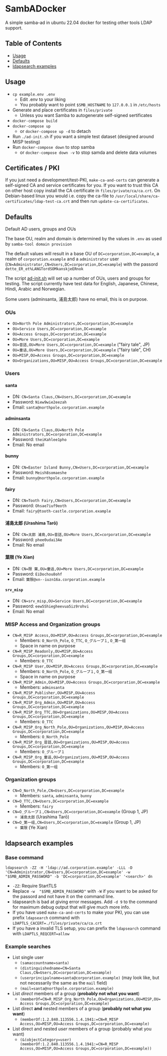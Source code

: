 # SambADocker

A simple samba-ad in ubuntu 22.04 docker for testing other tools LDAP support.

## Table of Contents
* [Usage](#usage)
* [Defaults](ad-content)
* [ldapsearch examples](#ldapsearch-examples)

## Usage <a name="usage"/>
* `cp example.env .env`
  * Edit .env to your liking
  * You probably want to point `$SMB_HOSTNAME` to `127.0.0.1` in `/etc/hosts`
* Generate and place certificates in `files/private`
  * Unless you want Samba to autogenerate self-signed sertificates
* `docker-compose build`
* `docker-compose up`
  * or `docker-compose up -d` to detach
* Run `./ad-init.sh` if you want a simple test dataset (designed around MISP testing)
* Run `docker-compose down` to stop samba
  * or `docker-compose down -v` to stop samda and delete data volumes

## Certificates / PKI
If you just need a development/test-PKI, `make-ca-and-certs` can generate a self-signed CA and service certificates for you.
If you want to trust this CA on other host copy install the CA certificate in `files/private/ca/ca.crt`.
On Debian-based linux you would i.e. copy the ca-file to `/usr/local/share/ca-certificates/ldap-test-ca.crt` and then run `update-ca-certificates`.

## Defaults

Default AD users, groups and OUs

The base OU, realm and domain is determined by the values in `.env` as used by `samba-tool domain provision`

The default values will result in a base OU of `DC=corporation,DC=example`, a realm of `corporation.example` and a `administrator` user (`CN=Administrator,CN=Users,DC=corporation,DC=example`) with the passord `dette_ER_et%LANGTordSOMkanskjeERnok`

The script [ad-init.sh](ad-init.sh) will set up a number of OUs, users and groups for testing. The script currently have test data for English, Japanese, Chinese, Hindi, Arabic and Norwegian.

Some users (adminsanta, 浦島太郎) have no email, this is on purpose.

### OUs
* `OU=North Pole Administrators,DC=corporation,DC=example`
* `OU=Service Users,DC=corporation,DC=example`
* `OU=Access Groups,DC=corporation,DC=example`
* `OU=More Users,DC=corporation,DC=example`
* `OU=昔話,OU=More Users,DC=corporation,DC=example` ("fairy tale", JP)
* `OU=童话,OU=More Users,DC=corporation,DC=example` ("fairy tale", CH)
* `OU=MISP,OU=Access Groups,DC=corporation,DC=example`
* `OU=Organizations,OU=MISP,OU=Access Groups,DC=corporation,DC=example`


### Users

#### santa
* DN: `CN=Santa Claus,CN=Users,DC=corporation,DC=example`
* Password: `Niew9wie2eezah`
* Email: `santa@northpole.corporation.example`

#### adminsanta
* DN: `CN=Santa Claus,OU=North Pole Administrators,DC=corporation,DC=example`
* Password: `theiKahlee1pho`
* Email: No email

#### bunny
* DN: `CN=Easter Island Bunny,CN=Users,DC=corporation,DC=example`
* Password: `Meish8somaeshe`
* Email: `bunny@northpole.corporation.example`

#### fairy
* DN: `CN=Tooth Fairy,CN=Users,DC=corporation,DC=example`
* Password: `Ohsae7iuf9eoth`
* Email: `fairy@tooth-castle.corporation.example`

#### 浦島太郎 (Urashima Tarō)
* DN: `CN=太郎 浦島,OU=昔話,OU=More Users,DC=corporation,DC=example`
* Password: `phee0udai3Ae`
* Email: No email

#### 葉限 (Ye Xian)
* DN: `CN=限 葉,OU=童话,OU=More Users,DC=corporation,DC=example`
* Password: `EiDochou8ohf`
* Email: `葉限@xn--iuzn16a.corporation.example`

#### `srv_misp`
* DN: `CN=srv_misp,OU=Service Users,DC=corporation,DC=example`
* Password: `eew5Shiegheevua5iz9rohvi`
* Email: No email

### MISP Access and Organization groups
* `CN=R_MISP Access,OU=MISP,OU=Access Groups,DC=corporation,DC=example`
  * Members: `O_North_Pole`, `O_TTC`, `O_グループ１`, `O_第一组`
  * Space in name on purpose
* `CN=R_MISP_Readonly,OU=MISP,OU=Access Groups,DC=corporation,DC=example`
  * Members: `O_TTC`
* `CN=R_MISP User,OU=MISP,OU=Access Groups,DC=corporation,DC=example`
  * Members: `O_North_Pole`, `O_グループ１`, `O_第一组`
  * Space in name on purpose
* `CN=R_MISP_Admin,OU=MISP,OU=Access Groups,DC=corporation,DC=example`
  * Members: `adminsanta`
* `CN=R_MISP_Publisher,OU=MISP,OU=Access Groups,DC=corporation,DC=example`
* `CN=R_MISP_Org_Admin,OU=MISP,OU=Access Groups,DC=corporation,DC=example`
* `CN=R_MISP_Org_TTC,OU=Organizations,OU=MISP,OU=Access Groups,DC=corporation,DC=example`
  * Members: `O_TTC`
* `CN=R_MISP_Org_North_Pole,OU=Organizations,OU=MISP,OU=Access Groups,DC=corporation,DC=example`
  * Members: `O_North_Pole`
* `CN=R_MISP_Org_昔話,OU=Organizations,OU=MISP,OU=Access Groups,DC=corporation,DC=example`
  * Members: `O_グループ１`
* `CN=R_MISP_Org_童话,OU=Organizations,OU=MISP,OU=Access Groups,DC=corporation,DC=example`
  * Members: `O_第一组`

### Organization groups
* `CN=O_North_Pole,CN=Users,DC=corporation,DC=example`
  * Members: `santa`, `adminsanta`, `bunny` 
* `CN=O_TTC,CN=Users,DC=corporation,DC=example`
  * Members: `fairy`
* `CN=O_グループ１,CN=Users,DC=corporation,DC=example` (Group 1, JP)
  * `浦島太郎` (Urashima Tarō)
* `CN=O_第一组,CN=Users,DC=corporation,DC=example`  (Group 1, JP)
  * `葉限` (Ye Xian)

## ldapsearch examples <a name="ldapsearch-examples"/>
### Base command
`ldapsearch -ZZ -H 'ldap://ad.corporation.example' -LLL -D 'CN=Administrator,CN=Users,DC=corporation,DC=example' -w "$SMB_ADMIN_PASSWORD" -b 'DC=corporation,DC=example' '<search>' dn`

* `-ZZ`: Require StartTLS
* Replace `-w  "$SMB_ADMIN_PASSWORD"` with `-W` if you want to be asked for the passord and not have it on the command line.
* ldapsearch is bad at giving error messages. Add `-d 9` to the command for maximum debug output that will give much more info.
* If you have used `make-ca-and-certs` to make your PKI, you can use prefix `ldapsearch` command with `LDAPTLS_CACERT=./files/private/ca/ca.crt `
* If you have a invalid TLS setup, you can prefix the `ldapsearch` command with `LDAPTLS_REQCERT=allow `

### Example searches
* List single user
  * `(samaccountname=santa)`
  * `(distinguishedname=CN=Santa Claus,CN=Users,DC=corporation,DC=example)`
  * `(userprincipalname=santa@corporation.example)` (may look like, but not necessarily the same as the `mail` field)
  * `(mail=santa@northpole.corporation.example)`
* List _direct_ members of a group (__probably not what you want__)
  * `(memberOf=CN=R_MISP_Org_North_Pole,OU=Organizations,OU=MISP,OU=Access Groups,DC=corporation,DC=example)`
* List direct __and__ nested members of a group (__probably not what you want__)
  * `(memberOf:1.2.840.113556.1.4.1941:=CN=R_MISP Access,OU=MISP,OU=Access Groups,DC=corporation,DC=example)`
* List direct and nested _user_ members of a group (probably what you want)
  * `(&(objectCategory=user)(memberOf:1.2.840.113556.1.4.1941:=CN=R_MISP Access,OU=MISP,OU=Access Groups,DC=corporation,DC=example))`
